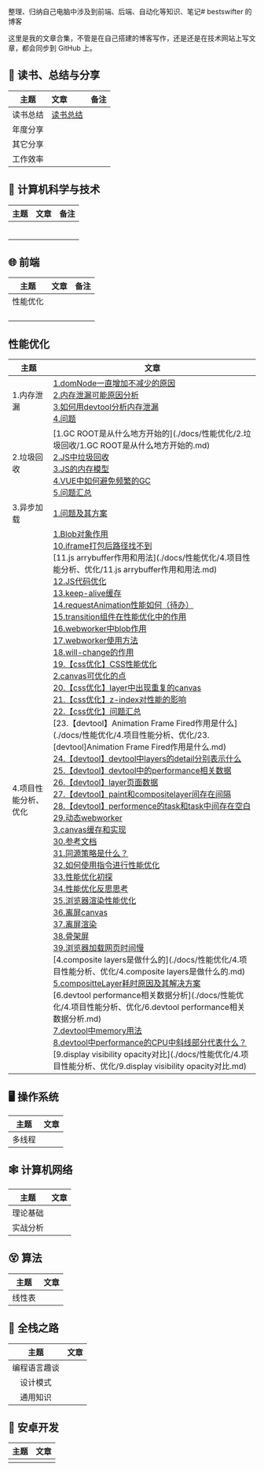 
整理、归纳自己电脑中涉及到前端、后端、自动化等知识、笔记# bestswifter 的博客

这里是我的文章合集，不管是在自己搭建的博客写作，还是还是在技术网站上写文章，都会同步到 GitHub 上。

## 📖 读书、总结与分享

|   主题   | 文章                                                                                                                                                                                                                                | 备注 |
| :------: | :---------------------------------------------------------------------------------------------------------------------------------------------------------------------------------------------------------------------------------- | :--- |
| 读书总结 | [读书总结](./docs/02.书籍/1.书籍汇总/01.思维导图合集.md)                                                                                                                                          |      |
| 年度分享 |                     |  |
| 其它分享 |  |      |
| 工作效率 |                                                                                  ||

##  计算机科学与技术

| 主题 | 文章 | 备注 |
| :--: | :--- | :--: |
|      |      |      |
|      |      |      |
|      |      |      |
|      |      |      |
|      |      |      |
|      |      |      |

## 🌐 前端

|   主题   | 文章 | 备注 |
| :------: | :--- | :--: |
| 性能优化 |      |      |
|          |      |      |
|          |      |      |
|          |      |      |
|          |      |      |

## 性能优化

| 主题                      | 文章                                                         |
| ------------------------- | ------------------------------------------------------------ |
| 1.内存泄漏<br/>           | [1.domNode一直增加不减少的原因](./docs/性能优化/1.内存泄漏/1.domNode一直增加不减少的原因.md)<br/>[2.内存泄漏可能原因分析](./docs/性能优化/1.内存泄漏/2.内存泄漏可能原因分析.md)<br/>[3.如何用devtool分析内存泄漏](./docs/性能优化/1.内存泄漏/3.如何用devtool分析内存泄漏.md)<br/>[4.问题](./docs/性能优化/1.内存泄漏/4.问题.md)<br/> |
| 2.垃圾回收<br/>           | [1.GC ROOT是从什么地方开始的](./docs/性能优化/2.垃圾回收/1.GC ROOT是从什么地方开始的.md)<br/>[2.JS中垃圾回收](./docs/性能优化/2.垃圾回收/2.JS中垃圾回收.md)<br/>[3.JS的内存模型](./docs/性能优化/2.垃圾回收/3.JS的内存模型.md)<br/>[4.VUE中如何避免频繁的GC](./docs/性能优化/2.垃圾回收/4.VUE中如何避免频繁的GC.md)<br/>[5.问题汇总](./docs/性能优化/2.垃圾回收/5.问题汇总.md)<br/> |
| 3.异步加载<br/>           | [1.问题及其方案](./docs/性能优化/3.异步加载/1.问题及其方案.md)<br/> |
| 4.项目性能分析、优化<br/> | [1.Blob对象作用](./docs/性能优化/4.项目性能分析、优化/1.Blob对象作用.md)<br/>[10.iframe打包后路径找不到](./docs/性能优化/4.项目性能分析、优化/10.iframe打包后路径找不到.md)<br/>[11.js arrybuffer作用和用法](./docs/性能优化/4.项目性能分析、优化/11.js arrybuffer作用和用法.md)<br/>[12.JS代码优化](./docs/性能优化/4.项目性能分析、优化/12.JS代码优化.md)<br/>[13.keep-alive缓存](./docs/性能优化/4.项目性能分析、优化/13.keep-alive缓存.md)<br/>[14.requestAnimation性能如何（待办）](./docs/性能优化/4.项目性能分析、优化/14.requestAnimation性能如何（待办）.md)<br/>[15.transition组件在性能优化中的作用](./docs/性能优化/4.项目性能分析、优化/15.transition组件在性能优化中的作用.md)<br/>[16.webworker中blob作用](./docs/性能优化/4.项目性能分析、优化/16.webworker中blob作用.md)<br/>[17.webworker使用方法](./docs/性能优化/4.项目性能分析、优化/17.webworker使用方法.md)<br/>[18.will-change的作用](./docs/性能优化/4.项目性能分析、优化/18.will-change的作用.md)<br/>[19.【css优化】CSS性能优化](./docs/性能优化/4.项目性能分析、优化/19.[css优化]CSS性能优化.md)<br/>[2.canvas可优化的点](./docs/性能优化/4.项目性能分析、优化/2.canvas可优化的点.md)<br/>[20.【css优化】layer中出现重复的canvas](./docs/性能优化/4.项目性能分析、优化/20.[css优化]layer中出现重复的canvas.md)<br/>[21.【css优化】z-index对性能的影响](./docs/性能优化/4.项目性能分析、优化/21.[css优化]z-index对性能的影响.md)<br/>[22.【css优化】问题汇总](./docs/性能优化/4.项目性能分析、优化/22.[css优化]问题汇总.md)<br/>[23.【devtool】Animation Frame Fired作用是什么](./docs/性能优化/4.项目性能分析、优化/23.[devtool]Animation Frame Fired作用是什么.md)<br/>[24.【devtool】devtool中layers的detail分别表示什么](./docs/性能优化/4.项目性能分析、优化/24.[devtool]devtool中layers的detail分别表示什么.md)<br/>[25.【devtool】devtool中的performance相关数据](./docs/性能优化/4.项目性能分析、优化/25.[devtool]devtool中的performance相关数据.md)<br/>[26.【devtool】layer页面数据](./docs/性能优化/4.项目性能分析、优化/26.[devtool]layer页面数据.md)<br/>[27.【devtool】paint和compositelayer间存在间隔](./docs/性能优化/4.项目性能分析、优化/27.[devtool]paint和compositelayer间存在间隔.md)<br/>[28.【devtool】performence的task和task中间存在空白](./docs/性能优化/4.项目性能分析、优化/28.[devtool]performence的task和task中间存在空白.md)<br/>[29.动态webworker](./docs/性能优化/4.项目性能分析、优化/29.动态webworker.md)<br/>[3.canvas缓存和实现](./docs/性能优化/4.项目性能分析、优化/3.canvas缓存和实现.md)<br/>[30.参考文档](./docs/性能优化/4.项目性能分析、优化/30.参考文档.md)<br/>[31.同源策略是什么？](./docs/性能优化/4.项目性能分析、优化/31.同源策略是什么？.md)<br/>[32.如何使用指令进行性能优化](./docs/性能优化/4.项目性能分析、优化/32.如何使用指令进行性能优化.md)<br/>[33.性能优化初探](./docs/性能优化/4.项目性能分析、优化/33.性能优化初探.md)<br/>[34.性能优化反思思考](./docs/性能优化/4.项目性能分析、优化/34.性能优化反思思考.md)<br/>[35.浏览器渲染性能优化](./docs/性能优化/4.项目性能分析、优化/35.浏览器渲染性能优化.md)<br/>[36.离屏canvas](./docs/性能优化/4.项目性能分析、优化/36.离屏canvas.md)<br/>[37.离屏渲染](./docs/性能优化/4.项目性能分析、优化/37.离屏渲染.md)<br/>[38.骨架屏](./docs/性能优化/4.项目性能分析、优化/38.骨架屏.md)<br/>[39.浏览器加载网页时间慢](./docs/性能优化/4.项目性能分析、优化/39.浏览器加载网页时间慢.md)<br/>[4.composite layers是做什么的](./docs/性能优化/4.项目性能分析、优化/4.composite layers是做什么的.md)<br/>[5.compositteLayer耗时原因及其解决方案](./docs/性能优化/4.项目性能分析、优化/5.compositteLayer耗时原因及其解决方案.md)<br/>[6.devtool performance相关数据分析](./docs/性能优化/4.项目性能分析、优化/6.devtool performance相关数据分析.md)<br/>[7.devtool中memory用法](./docs/性能优化/4.项目性能分析、优化/7.devtool中memory用法.md)<br/>[8.devtool中performance的CPU中斜线部分代表什么？](./docs/性能优化/4.项目性能分析、优化/8.devtool中performance的CPU中斜线部分代表什么？.md)<br/>[9.display visibility opacity对比](./docs/性能优化/4.项目性能分析、优化/9.display visibility opacity对比.md)<br/> |



## 🖥️ 操作系统

|  主题  | 文章 |
| :----: | :--- |
| 多线程 |      |

## 🕸 计算机网络

|   主题   | 文章 |
| :------: | :--- |
| 理论基础 |      |
| 实战分析 |      |

## 😵 算法

|  主题  | 文章 |
| :----: | :--- |
| 线性表 |      |

## 💎 全栈之路

|     主题     | 文章 |
| :----------: | :--- |
| 编程语言趣谈 |      |
|   设计模式   |      |
|   通用知识   |      |

## 📱 安卓开发

| 主题 | 文章 |
| :--: | :--- |
|      |      |